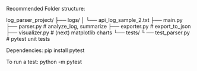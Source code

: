 Recommended Folder structure:

log_parser_project/
├── logs/
│ └── api_log_sample_2.txt
├── main.py
├── parser.py # analyze_log, summarize
├── exporter.py # export_to_json
├── visualizer.py # (next) matplotlib charts
└── tests/
└ ── test_parser.py # pytest unit tests

Dependencies:
pip install pytest

To run a test:
python -m pytest
